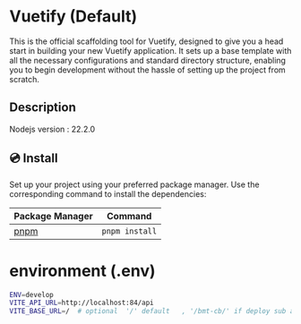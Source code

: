 # Vuetify (Default)

This is the official scaffolding tool for Vuetify, designed to give you a head start in building your new Vuetify application. It sets up a base template with all the necessary configurations and standard directory structure, enabling you to begin development without the hassle of setting up the project from scratch.

## Description

Nodejs version : 22.2.0

## 💿 Install

Set up your project using your preferred package manager. Use the corresponding command to install the dependencies:

| Package Manager                      | Command        |
| ------------------------------------ | -------------- |
| [pnpm](https://pnpm.io/installation) | `pnpm install` |

# environment (.env)

```bash
ENV=develop
VITE_API_URL=http://localhost:84/api
VITE_BASE_URL=/  # optional  '/' default   , '/bmt-cb/' if deploy sub application
```
